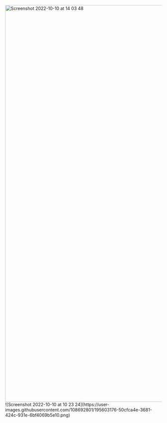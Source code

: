 <img width="1277" alt="Screenshot 2022-10-10 at 14 03 48" src="https://user-images.githubusercontent.com/108692801/195603159-2eabccaa-57da-4b63-9103-8e59c61d336e.png">
![Screenshot 2022-10-10 at 10 23 24](https://user-images.githubusercontent.com/108692801/195603176-50cfca4e-3681-424c-931e-6bf4069b5e10.png)
